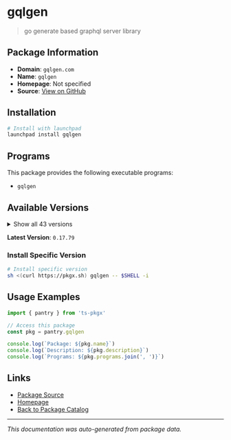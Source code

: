 # gqlgen

> go generate based graphql server library

## Package Information

- **Domain**: `gqlgen.com`
- **Name**: `gqlgen`
- **Homepage**: Not specified
- **Source**: [View on GitHub](https://github.com/pkgxdev/pantry/tree/main/projects/gqlgen.com/package.yml)

## Installation

```bash
# Install with launchpad
launchpad install gqlgen
```

## Programs

This package provides the following executable programs:

- `gqlgen`

## Available Versions

<details>
<summary>Show all 43 versions</summary>

- `0.17.79`, `0.17.78`, `0.17.77`, `0.17.76`, `0.17.75`
- `0.17.74`, `0.17.73`, `0.17.72`, `0.17.71`, `0.17.70`
- `0.17.69`, `0.17.68`, `0.17.67`, `0.17.66`, `0.17.65`
- `0.17.64`, `0.17.63`, `0.17.62`, `0.17.61`, `0.17.60`
- `0.17.59`, `0.17.58`, `0.17.57`, `0.17.56`, `0.17.55`
- `0.17.54`, `0.17.53`, `0.17.52`, `0.17.51`, `0.17.50`
- `0.17.49`, `0.17.48`, `0.17.47`, `0.17.46`, `0.17.45`
- `0.17.44`, `0.17.43`, `0.17.42`, `0.17.41`, `0.17.40`
- `0.17.39`, `0.17.38`, `0.17.37`

</details>

**Latest Version**: `0.17.79`

### Install Specific Version

```bash
# Install specific version
sh <(curl https://pkgx.sh) gqlgen -- $SHELL -i
```

## Usage Examples

```typescript
import { pantry } from 'ts-pkgx'

// Access this package
const pkg = pantry.gqlgen

console.log(`Package: ${pkg.name}`)
console.log(`Description: ${pkg.description}`)
console.log(`Programs: ${pkg.programs.join(', ')}`)
```

## Links

- [Package Source](https://github.com/pkgxdev/pantry/tree/main/projects/gqlgen.com/package.yml)
- [Homepage](#)
- [Back to Package Catalog](../../package-catalog.md)

---

*This documentation was auto-generated from package data.*
